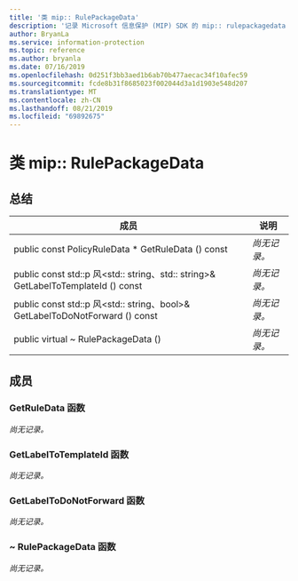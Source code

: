 ```yaml
---
title: '类 mip:: RulePackageData'
description: '记录 Microsoft 信息保护 (MIP) SDK 的 mip:: rulepackagedata 类。'
author: BryanLa
ms.service: information-protection
ms.topic: reference
ms.author: bryanla
ms.date: 07/16/2019
ms.openlocfilehash: 0d251f3bb3aed1b6ab70b477aecac34f10afec59
ms.sourcegitcommit: fcde8b31f8685023f002044d3a1d1903e548d207
ms.translationtype: MT
ms.contentlocale: zh-CN
ms.lasthandoff: 08/21/2019
ms.locfileid: "69892675"
---
```

# <a name="class-miprulepackagedata"></a>类 mip:: RulePackageData 
  
## <a name="summary"></a>总结
 成员                        | 说明                                
--------------------------------|---------------------------------------------
public const PolicyRuleData * GetRuleData () const  | _尚无记录。_
public const std::p 风\<std:: string、std:: string\>& GetLabelToTemplateId () const  | _尚无记录。_
public const std::p 风\<std:: string、bool\>& GetLabelToDoNotForward () const  | _尚无记录。_
public virtual ~ RulePackageData ()  | _尚无记录。_
  
## <a name="members"></a>成员
  
### <a name="getruledata-function"></a>GetRuleData 函数
_尚无记录。_

  
### <a name="getlabeltotemplateid-function"></a>GetLabelToTemplateId 函数
_尚无记录。_

  
### <a name="getlabeltodonotforward-function"></a>GetLabelToDoNotForward 函数
_尚无记录。_

  
### <a name="rulepackagedata-function"></a>~ RulePackageData 函数
_尚无记录。_
